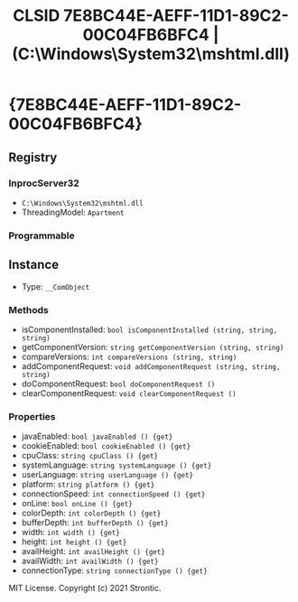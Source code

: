﻿---
title: "CLSID 7E8BC44E-AEFF-11D1-89C2-00C04FB6BFC4 | (C:\\Windows\\System32\\mshtml.dll)"
excerpt: What is COM-Object CLSID 7E8BC44E-AEFF-11D1-89C2-00C04FB6BFC4?
---

# {7E8BC44E-AEFF-11D1-89C2-00C04FB6BFC4}


## Registry


### InprocServer32

* `C:\Windows\System32\mshtml.dll`
* ThreadingModel: `Apartment`

### Programmable


## Instance

* Type: `__ComObject`

### Methods

* isComponentInstalled: `bool isComponentInstalled (string, string, string)`
* getComponentVersion: `string getComponentVersion (string, string)`
* compareVersions: `int compareVersions (string, string)`
* addComponentRequest: `void addComponentRequest (string, string, string)`
* doComponentRequest: `bool doComponentRequest ()`
* clearComponentRequest: `void clearComponentRequest ()`

### Properties

* javaEnabled: `bool javaEnabled () {get} `
* cookieEnabled: `bool cookieEnabled () {get} `
* cpuClass: `string cpuClass () {get} `
* systemLanguage: `string systemLanguage () {get} `
* userLanguage: `string userLanguage () {get} `
* platform: `string platform () {get} `
* connectionSpeed: `int connectionSpeed () {get} `
* onLine: `bool onLine () {get} `
* colorDepth: `int colorDepth () {get} `
* bufferDepth: `int bufferDepth () {get} `
* width: `int width () {get} `
* height: `int height () {get} `
* availHeight: `int availHeight () {get} `
* availWidth: `int availWidth () {get} `
* connectionType: `string connectionType () {get} `

MIT License. Copyright (c) 2021 Strontic.


